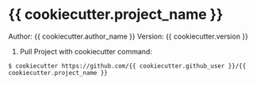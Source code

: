 # {{ cookiecutter.project_name }}

Author: {{ cookiecutter.author_name }}
Version: {{ cookiecutter.version }}

1. Pull Project with cookiecutter command:  
``` shell
$ cookiecutter https://github.com/{{ cookiecutter.github_user }}/{{ cookiecutter.project_name }}  
```

